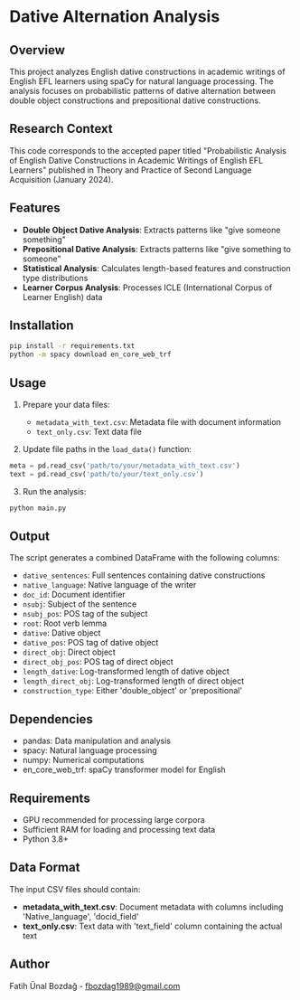 # Dative Alternation Analysis

## Overview
This project analyzes English dative constructions in academic writings of English EFL learners using spaCy for natural language processing. The analysis focuses on probabilistic patterns of dative alternation between double object constructions and prepositional dative constructions.

## Research Context
This code corresponds to the accepted paper titled "Probabilistic Analysis of English Dative Constructions in Academic Writings of English EFL Learners" published in Theory and Practice of Second Language Acquisition (January 2024).

## Features
- **Double Object Dative Analysis**: Extracts patterns like "give someone something"
- **Prepositional Dative Analysis**: Extracts patterns like "give something to someone"
- **Statistical Analysis**: Calculates length-based features and construction type distributions
- **Learner Corpus Analysis**: Processes ICLE (International Corpus of Learner English) data

## Installation
```bash
pip install -r requirements.txt
python -m spacy download en_core_web_trf
```

## Usage
1. Prepare your data files:
   - `metadata_with_text.csv`: Metadata file with document information
   - `text_only.csv`: Text data file

2. Update file paths in the `load_data()` function:
```python
meta = pd.read_csv('path/to/your/metadata_with_text.csv')
text = pd.read_csv('path/to/your/text_only.csv')
```

3. Run the analysis:
```bash
python main.py
```

## Output
The script generates a combined DataFrame with the following columns:
- `dative_sentences`: Full sentences containing dative constructions
- `native_language`: Native language of the writer
- `doc_id`: Document identifier
- `nsubj`: Subject of the sentence
- `nsubj_pos`: POS tag of the subject
- `root`: Root verb lemma
- `dative`: Dative object
- `dative_pos`: POS tag of dative object
- `direct_obj`: Direct object
- `direct_obj_pos`: POS tag of direct object
- `length_dative`: Log-transformed length of dative object
- `length_direct_obj`: Log-transformed length of direct object
- `construction_type`: Either 'double_object' or 'prepositional'

## Dependencies
- pandas: Data manipulation and analysis
- spacy: Natural language processing
- numpy: Numerical computations
- en_core_web_trf: spaCy transformer model for English

## Requirements
- GPU recommended for processing large corpora
- Sufficient RAM for loading and processing text data
- Python 3.8+

## Data Format
The input CSV files should contain:
- **metadata_with_text.csv**: Document metadata with columns including 'Native_language', 'docid_field'
- **text_only.csv**: Text data with 'text_field' column containing the actual text

## Author
Fatih Ünal Bozdağ - fbozdag1989@gmail.com
